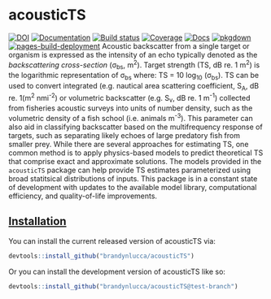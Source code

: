 
# acousticTS

[![DOI](https://zenodo.org/badge/161965429.svg)](https://zenodo.org/badge/latestdoi/161965429)
[![Documentation](https://img.shields.io/badge/Latest_Documentation-blue)](https://brandynlucca.github.io/acousticTS/)
[![Build
status](https://github.com/brandynlucca/acousticTS/actions/workflows/R-CMD-check.yaml/badge.svg)](https://github.com/brandynlucca/acousticTS/actions/workflows/R-CMD-check.yaml)
[![Coverage](https://github.com/brandynlucca/acousticTS/actions/workflows/test-coverage.yaml/badge.svg)](https://github.com/brandynlucca/acousticTS/actions/workflows/test-coverage.yaml)
[![Docs](https://github.com/brandynlucca/acousticTS/actions/workflows/document.yaml/badge.svg)](https://github.com/brandynlucca/acousticTS/actions/workflows/document.yaml)
[![pkgdown](https://github.com/brandynlucca/acousticTS/actions/workflows/pkgdown.yaml/badge.svg)](https://github.com/brandynlucca/acousticTS/actions/workflows/pkgdown.yaml)
[![pages-build-deployment](https://github.com/brandynlucca/acousticTS/actions/workflows/pages/pages-build-deployment/badge.svg?branch=gh-pages)](https://github.com/brandynlucca/acousticTS/actions/workflows/pages/pages-build-deployment)
Acoustic backscatter from a single target or organism is expressed as
the intensity of an echo typically denoted as the *backscattering
cross-section* (σ<sub>bs</sub>, m<sup>2</sup>). Target strength (TS, dB
re. 1 m<sup>2</sup>) is the logarithmic representation of σ<sub>bs</sub>
where: TS = 10 log<sub>10</sub> (σ<sub>bs</sub>). TS can be used to
convert integrated (e.g. nautical area scattering coefficient,
S<sub>A</sub>, dB re. 1(m<sup>2</sup> nmi<sup>-2</sup>) or volumetric
backscatter (e.g. S<sub>v</sub>, dB re. 1 m<sup>-1</sup>) collected from
fisheries acoustic surveys into units of number density, such as the
volumetric density of a fish school (i.e. animals m<sup>-3</sup>). This
parameter can also aid in classifying backscatter based on the
multifrequency response of targets, such as separating likely echoes of
large predatory fish from smaller prey. While there are several
approaches for estimating TS, one common method is to apply
physics-based models to predict theoretical TS that comprise exact and
approximate solutions. The models provided in the `acousticTS` package
can help provide TS estimates parameterized using broad statitsical
distributions of inputs. This package is in a constant state of
development with updates to the available model library, computational
efficiency, and quality-of-life improvements.

## <u>Installation</u>

You can install the current released version of acousticTS via:

``` r
devtools::install_github("brandynlucca/acousticTS")
```

Or you can install the development version of acousticTS like so:

``` r
devtools::install_github("brandynlucca/acousticTS@test-branch")
```
